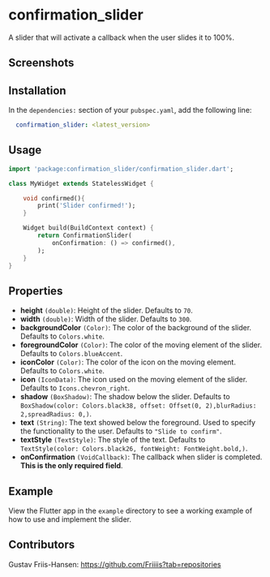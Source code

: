 # confirmation_slider

A slider that will activate a callback when the user slides it to 100%.

## Screenshots

## Installation

In the `dependencies:` section of your `pubspec.yaml`, add the following line:

```yaml
  confirmation_slider: <latest_version>
```

## Usage

```dart
import 'package:confirmation_slider/confirmation_slider.dart';

class MyWidget extends StatelessWidget {

    void confirmed(){
        print('Slider confirmed!');
    }

    Widget build(BuildContext context) {
        return ConfirmationSlider(
            onConfirmation: () => confirmed(),
        );
    }
}
```

## Properties

- **height** `(double)`: Height of the slider. Defaults to `70`.
- **width** `(double)`: Width of the slider. Defaults to `300`.
- **backgroundColor** `(Color)`: The color of the background of the slider. Defaults to `Colors.white`.
- **foregroundColor** `(Color)`: The color of the moving element of the slider. Defaults to `Colors.blueAccent`.
- **iconColor** `(Color)`: The color of the icon on the moving element. Defaults to `Colors.white`.
- **icon** `(IconData)`: The icon used on the moving element of the slider. Defaults to `Icons.chevron_right`.
- **shadow** `(BoxShadow)`: The shadow below the slider. Defaults to `BoxShadow(color: Colors.black38, offset: Offset(0, 2),blurRadius: 2,spreadRadius: 0,)`.
- **text** `(String)`: The text showed below the foreground. Used to specify the functionality to the user. Defaults to `"Slide to confirm"`.
- **textStyle** `(TextStyle)`: The style of the text. Defaults to `TextStyle(color: Colors.black26, fontWeight: FontWeight.bold,)`.
- **onConfirmation** `(VoidCallback)`: The callback when slider is completed. **This is the only required field**.

## Example

View the Flutter app in the `example` directory to see a working example of how to use and implement the slider.

## Contributors

Gustav Friis-Hansen: https://github.com/Friiiis?tab=repositories
